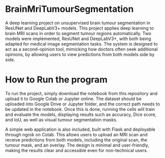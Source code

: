 # BrainMriTumourSegmentation
A deep learning project on unsupervised brain tumour segmentation in ResUNet and DeepLabV3+ models. 
This project applies deep learning to brain MRI scans in order to segment tumour regions automatically. Two models were implemented, ResUNet and DeepLabV3+, with both being adapted for medical image segmentation tasks. The system is designed to act as a second-opinion tool, mimicking how doctors often seek additional opinions, by allowing users to view predictions from both models side by side.
# How to Run the program
To run the project, simply download the notebook from this repository and upload it to Google Colab or Jupyter online. The dataset should be uploaded into Google Drive or Jupyter folder, and the correct path needs to be updated in the notebook. Once this is done, running the cells will train and evaluate the models, displaying results such as accuracy, Dice score, and IoU, as well as visual tumour segmentation masks.

A simple web application is also included, built with Flask and deployable through ngrok on Colab. This allows users to upload an MRI scan and receive predictions from both models, including the original scan, the tumour mask, and an overlay. The design is minimal and user-friendly, making the results clear and accessible even for non-technical users.
